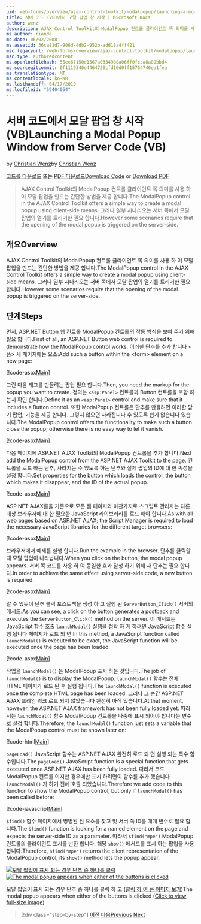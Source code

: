 ```yaml
---
uid: web-forms/overview/ajax-control-toolkit/modalpopup/launching-a-modal-popup-window-from-server-code-vb
title: 서버 코드 (VB)에서 모달 팝업 창 시작 | Microsoft Docs
author: wenz
description: AJAX Control Toolkit의 ModalPopup 컨트롤 클라이언트 쪽 의미를 사용 하 여 모달 팝업을 만드는 간단한 방법을 제공 합니다. 그러나 일부 시나리오는 t 해야 하는 중...
ms.author: riande
ms.date: 06/02/2008
ms.assetid: 36ca81d7-906d-4db2-952b-add18a4ff421
msc.legacyurl: /web-forms/overview/ajax-control-toolkit/modalpopup/launching-a-modal-popup-window-from-server-code-vb
msc.type: authoredcontent
ms.openlocfilehash: 55ee67150d1567a0334988a06ff0fcca8a89bbd4
ms.sourcegitcommit: 0f1119340e4464720cfd16d0ff15764746ea1fea
ms.translationtype: MT
ms.contentlocale: ko-KR
ms.lasthandoff: 04/17/2019
ms.locfileid: "59404054"
---
```

# <a name="launching-a-modal-popup-window-from-server-code-vb"></a><span data-ttu-id="ae3da-104">서버 코드에서 모달 팝업 창 시작(VB)</span><span class="sxs-lookup"><span data-stu-id="ae3da-104">Launching a Modal Popup Window from Server Code (VB)</span></span>

<span data-ttu-id="ae3da-105">by [Christian Wenz](https://github.com/wenz)</span><span class="sxs-lookup"><span data-stu-id="ae3da-105">by [Christian Wenz](https://github.com/wenz)</span></span>

<span data-ttu-id="ae3da-106">[코드를 다운로드](http://download.microsoft.com/download/2/4/0/24052038-f942-4336-905b-b60ae56f0dd5/ModalPopup1.vb.zip) 또는 [PDF 다운로드](http://download.microsoft.com/download/b/6/a/b6ae89ee-df69-4c87-9bfb-ad1eb2b23373/modalpopup1VB.pdf)</span><span class="sxs-lookup"><span data-stu-id="ae3da-106">[Download Code](http://download.microsoft.com/download/2/4/0/24052038-f942-4336-905b-b60ae56f0dd5/ModalPopup1.vb.zip) or [Download PDF](http://download.microsoft.com/download/b/6/a/b6ae89ee-df69-4c87-9bfb-ad1eb2b23373/modalpopup1VB.pdf)</span></span>

> <span data-ttu-id="ae3da-107">AJAX Control Toolkit의 ModalPopup 컨트롤 클라이언트 쪽 의미를 사용 하 여 모달 팝업을 만드는 간단한 방법을 제공 합니다.</span><span class="sxs-lookup"><span data-stu-id="ae3da-107">The ModalPopup control in the AJAX Control Toolkit offers a simple way to create a modal popup using client-side means.</span></span> <span data-ttu-id="ae3da-108">그러나 일부 시나리오는 서버 쪽에서 모달 팝업의 열기를 트리거한 필요 합니다.</span><span class="sxs-lookup"><span data-stu-id="ae3da-108">However some scenarios require that the opening of the modal popup is triggered on the server-side.</span></span>


## <a name="overview"></a><span data-ttu-id="ae3da-109">개요</span><span class="sxs-lookup"><span data-stu-id="ae3da-109">Overview</span></span>

<span data-ttu-id="ae3da-110">AJAX Control Toolkit의 ModalPopup 컨트롤 클라이언트 쪽 의미를 사용 하 여 모달 팝업을 만드는 간단한 방법을 제공 합니다.</span><span class="sxs-lookup"><span data-stu-id="ae3da-110">The ModalPopup control in the AJAX Control Toolkit offers a simple way to create a modal popup using client-side means.</span></span> <span data-ttu-id="ae3da-111">그러나 일부 시나리오는 서버 쪽에서 모달 팝업의 열기를 트리거한 필요 합니다.</span><span class="sxs-lookup"><span data-stu-id="ae3da-111">However some scenarios require that the opening of the modal popup is triggered on the server-side.</span></span>

## <a name="steps"></a><span data-ttu-id="ae3da-112">단계</span><span class="sxs-lookup"><span data-stu-id="ae3da-112">Steps</span></span>

<span data-ttu-id="ae3da-113">먼저, ASP.NET Button 웹 컨트롤 ModalPopup 컨트롤의 작동 방식을 보여 주기 위해 필요 합니다.</span><span class="sxs-lookup"><span data-stu-id="ae3da-113">First of all, an ASP.NET Button web control is required to demonstrate how the ModalPopup control works.</span></span> <span data-ttu-id="ae3da-114">이러한 단추를 추가 합니다 &lt;폼&gt; 새 페이지에는 요소:</span><span class="sxs-lookup"><span data-stu-id="ae3da-114">Add such a button within the &lt;form&gt; element on a new page:</span></span>

[!code-aspx[Main](launching-a-modal-popup-window-from-server-code-vb/samples/sample1.aspx)]

<span data-ttu-id="ae3da-115">그런 다음 태그를 만들려는 팝업 필요 합니다.</span><span class="sxs-lookup"><span data-stu-id="ae3da-115">Then, you need the markup for the popup you want to create.</span></span> <span data-ttu-id="ae3da-116">정의는 `<asp:Panel>` 컨트롤과 Button 컨트롤을 포함 하는지 확인 합니다.</span><span class="sxs-lookup"><span data-stu-id="ae3da-116">Define it as an `<asp:Panel>` control and make sure that it includes a Button control.</span></span> <span data-ttu-id="ae3da-117">또한 ModalPopup 컨트롤은 단추를 만들려면 이러한 닫기 팝업; 기능을 제공 합니다. 그렇지 않으면 사라집니다 수 있도록 쉽게 없습니다 있습니다.</span><span class="sxs-lookup"><span data-stu-id="ae3da-117">The ModalPopup control offers the functionality to make such a button close the popup; otherwise there is no easy way to let it vanish.</span></span>

[!code-aspx[Main](launching-a-modal-popup-window-from-server-code-vb/samples/sample2.aspx)]

<span data-ttu-id="ae3da-118">다음 페이지에 ASP.NET AJAX Toolkit의 ModalPopup 컨트롤을 추가 합니다.</span><span class="sxs-lookup"><span data-stu-id="ae3da-118">Next add the ModalPopup control from the ASP.NET AJAX Toolkit to the page.</span></span> <span data-ttu-id="ae3da-119">컨트롤을 로드 하는 단추, 사라지는 수 있도록 하는 단추와 실제 팝업의 ID에 대 한 속성을 설정 합니다.</span><span class="sxs-lookup"><span data-stu-id="ae3da-119">Set properties for the button which loads the control, the button which makes it disappear, and the ID of the actual popup.</span></span>

[!code-aspx[Main](launching-a-modal-popup-window-from-server-code-vb/samples/sample3.aspx)]

<span data-ttu-id="ae3da-120">ASP.NET AJAX를을 기준으로 모든 웹 페이지와 마찬가지로 스크립트 관리자는 다른 대상 브라우저에 대 한 필요한 JavaScript 라이브러리를 로드 해야 합니다.</span><span class="sxs-lookup"><span data-stu-id="ae3da-120">As with all web pages based on ASP.NET AJAX; the Script Manager is required to load the necessary JavaScript libraries for the different target browsers:</span></span>

[!code-aspx[Main](launching-a-modal-popup-window-from-server-code-vb/samples/sample4.aspx)]

<span data-ttu-id="ae3da-121">브라우저에서 예제를 실행 합니다.</span><span class="sxs-lookup"><span data-stu-id="ae3da-121">Run the example in the browser.</span></span> <span data-ttu-id="ae3da-122">단추를 클릭할 때 모달 팝업이 나타납니다.</span><span class="sxs-lookup"><span data-stu-id="ae3da-122">When you click on the button, the modal popup appears.</span></span> <span data-ttu-id="ae3da-123">서버 쪽 코드를 사용 하 여 동일한 효과 달성 하기 위해 새 단추는 필요 합니다.</span><span class="sxs-lookup"><span data-stu-id="ae3da-123">In order to achieve the same effect using server-side code, a new button is required:</span></span>

[!code-aspx[Main](launching-a-modal-popup-window-from-server-code-vb/samples/sample5.aspx)]

<span data-ttu-id="ae3da-124">알 수 있듯이 단추 클릭 포스트백을 생성 하 고 실행 된 `ServerButton_Click()` 서버의 메서드.</span><span class="sxs-lookup"><span data-stu-id="ae3da-124">As you can see, a click on the button generates a postback and executes the `ServerButton_Click()` method on the server.</span></span> <span data-ttu-id="ae3da-125">이 메서드는 JavaScript 함수 호출 `launchModal()` 실행을 정확 하 게 하려면 JavaScript 함수 실행 됩니다 페이지가 로드 되 면:</span><span class="sxs-lookup"><span data-stu-id="ae3da-125">In this method, a JavaScript function called `launchModal()` is executed to be exact, the JavaScript function will be executed once the page has been loaded:</span></span>

[!code-aspx[Main](launching-a-modal-popup-window-from-server-code-vb/samples/sample6.aspx)]

<span data-ttu-id="ae3da-126">작업을 `launchModal()` 는 ModalPopup 표시 하는 것입니다.</span><span class="sxs-lookup"><span data-stu-id="ae3da-126">The job of `launchModal()` is to display the ModalPopup.</span></span> <span data-ttu-id="ae3da-127">`launchModal()` 함수는 전체 HTML 페이지가 로드 된 후 실행 됩니다.</span><span class="sxs-lookup"><span data-stu-id="ae3da-127">The `launchModal()` function is executed once the complete HTML page has been loaded.</span></span> <span data-ttu-id="ae3da-128">그러나 그 순간 ASP.NET AJAX 프레임 워크 로드 되지 않았습니다 완전히 아직 있습니다.</span><span class="sxs-lookup"><span data-stu-id="ae3da-128">At that moment, however, the ASP.NET AJAX framework has not been fully loaded yet.</span></span> <span data-ttu-id="ae3da-129">따라서는 `launchModal()` 함수 ModalPopup 컨트롤을 나중에 표시 되어야 합니다는 변수로 설정 합니다.</span><span class="sxs-lookup"><span data-stu-id="ae3da-129">Therefore, the `launchModal()` function just sets a variable that the ModalPopup control must be shown later on:</span></span>

[!code-html[Main](launching-a-modal-popup-window-from-server-code-vb/samples/sample7.html)]

<span data-ttu-id="ae3da-130">`pageLoad()` JavaScript 함수는 ASP.NET AJAX 완전히 로드 되 면 실행 되는 특수 함수입니다.</span><span class="sxs-lookup"><span data-stu-id="ae3da-130">The `pageLoad()` JavaScript function is a special function that gets executed once ASP.NET AJAX has been fully loaded.</span></span> <span data-ttu-id="ae3da-131">따라서 코드 ModalPopup 컨트롤 이지만 경우에만 표시 하려면이 함수를 추가 했습니다 `launchModal()` 가 하기 전에 호출 되었습니다.</span><span class="sxs-lookup"><span data-stu-id="ae3da-131">Therefore we add code to this function to show the ModalPopup control, but only if `launchModal()` has been called before:</span></span>

[!code-javascript[Main](launching-a-modal-popup-window-from-server-code-vb/samples/sample8.js)]

<span data-ttu-id="ae3da-132">`$find()` 함수 페이지에서 명명된 된 요소를 찾고 및 서버 쪽 ID를 매개 변수로 필요 합니다.</span><span class="sxs-lookup"><span data-stu-id="ae3da-132">The `$find()` function is looking for a named element on the page and expects the server-side ID as a parameter.</span></span> <span data-ttu-id="ae3da-133">따라서 `$find("mpe")` ModalPopup 컨트롤의 클라이언트 표시를 반환 합니다. 해당 `show()` 메서드를 표시 하는 팝업을 사용 합니다.</span><span class="sxs-lookup"><span data-stu-id="ae3da-133">Therefore, `$find("mpe")` returns the client representation of the ModalPopup control; its `show()` method lets the popup appear.</span></span>


<span data-ttu-id="ae3da-134">[![모달 팝업이 표시 되는 경우 단추 중 하나를 클릭](launching-a-modal-popup-window-from-server-code-vb/_static/image2.png)](launching-a-modal-popup-window-from-server-code-vb/_static/image1.png)</span><span class="sxs-lookup"><span data-stu-id="ae3da-134">[![The modal popup appears when either of the buttons is clicked](launching-a-modal-popup-window-from-server-code-vb/_static/image2.png)](launching-a-modal-popup-window-from-server-code-vb/_static/image1.png)</span></span>

<span data-ttu-id="ae3da-135">모달 팝업이 표시 되는 경우 단추 중 하나를 클릭 하 고 ([클릭 하 여 큰 이미지 보기](launching-a-modal-popup-window-from-server-code-vb/_static/image3.png))</span><span class="sxs-lookup"><span data-stu-id="ae3da-135">The modal popup appears when either of the buttons is clicked ([Click to view full-size image](launching-a-modal-popup-window-from-server-code-vb/_static/image3.png))</span></span>

> [!div class="step-by-step"]
> <span data-ttu-id="ae3da-136">[이전](positioning-a-modalpopup-cs.md)
> [다음](using-modalpopup-with-a-repeater-control-vb.md)</span><span class="sxs-lookup"><span data-stu-id="ae3da-136">[Previous](positioning-a-modalpopup-cs.md)
[Next](using-modalpopup-with-a-repeater-control-vb.md)</span></span>
